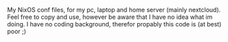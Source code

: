 My NixOS conf files, for my pc, laptop and home server (mainly nextcloud).
Feel free to copy and use, however be aware that I have no idea what im doing.
I have no coding background, therefor propably this code is (at best) poor ;) 
